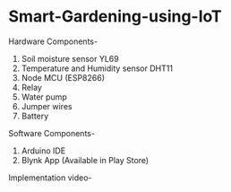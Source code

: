# Smart-Gardening-using-IoT

Hardware Components-
1) Soil moisture sensor YL69
2) Temperature and Humidity sensor DHT11
3) Node MCU (ESP8266)
4) Relay
5) Water pump
6) Jumper wires
7) Battery

Software Components-
1) Arduino IDE
2) Blynk App (Available in Play Store)

Implementation video- 

